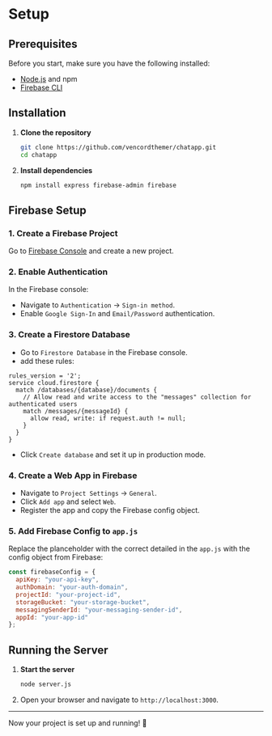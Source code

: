 # Setup

## Prerequisites
Before you start, make sure you have the following installed:
- [Node.js](https://nodejs.org/) and npm
- [Firebase CLI](https://firebase.google.com/docs/cli)

## Installation

1. **Clone the repository**
   ```sh
   git clone https://github.com/vencordthemer/chatapp.git
   cd chatapp
   ```

2. **Install dependencies**
   ```sh
   npm install express firebase-admin firebase
   ```

## Firebase Setup

### 1. Create a Firebase Project
Go to [Firebase Console](https://console.firebase.google.com/) and create a new project.

### 2. Enable Authentication
In the Firebase console:
- Navigate to `Authentication` → `Sign-in method`.
- Enable `Google Sign-In` and `Email/Password` authentication.

### 3. Create a Firestore Database
- Go to `Firestore Database` in the Firebase console.
- add these rules:

```
rules_version = '2';
service cloud.firestore {
  match /databases/{database}/documents {
    // Allow read and write access to the "messages" collection for authenticated users
    match /messages/{messageId} {
      allow read, write: if request.auth != null;
    }
  }
}

```

- Click `Create database` and set it up in production mode.

### 4. Create a Web App in Firebase
- Navigate to `Project Settings` → `General`.
- Click `Add app` and select `Web`.
- Register the app and copy the Firebase config object.

### 5. Add Firebase Config to `app.js`
Replace the planceholder with the correct detailed in the `app.js` with the config object from Firebase:

```js
const firebaseConfig = {
  apiKey: "your-api-key",
  authDomain: "your-auth-domain",
  projectId: "your-project-id",
  storageBucket: "your-storage-bucket",
  messagingSenderId: "your-messaging-sender-id",
  appId: "your-app-id"
};
```

## Running the Server

1. **Start the server**
   ```sh
   node server.js
   ```
2. Open your browser and navigate to `http://localhost:3000`.

---

Now your project is set up and running! 🎉

